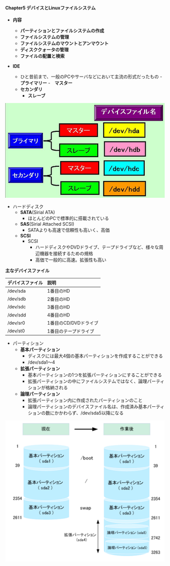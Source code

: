 ####    Chapter5 デバイスとLinuxファイルシステム
- **内容**
  - **パーティションとファイルシステムの作成**
  - **ファイルシステムの管理**
  - **ファイルシステムのマウントとアンマウント**
  - **ディスククォータの管理**
  - **ファイルの配置と検索**


- **IDE**
  - ひと昔前まで、一般のPCやサーバなどにおいて主流の形式だったもの
  -　**プライマリー**
    -　**マスター**
  - **セカンダリ**
    - **スレーブ** 

![Alt Text](https://github.com/yhidetoshi/Pictures/raw/master/Linux_Memo/ide-image.jpg)


- ハードディスク
  - **SATA**(Sirial ATA)
    - ほとんどのPCで標準的に搭載されている
  - **SAS**(Sirial Attached SCSI)
    - SATAよりも高速で信頼性も高いく、高価
  - **SCSI**
    - SCSI
      - ハードディスクやDVDドライブ、テープドライブなど、様々な周辺機器を接続するための規格
      - 高価で一般的に高速。拡張性も高い

**主なデバイスファイル**

|デバイスファイル|説明         |
|:-----------|:------------|
|/dev/sda|1番目のHD|
|/dev/sdb|2番目のHD|
|/dev/sdc|3番目のHD|
|/dev/sdd|4番目のHD|
|/dev/sr0|1番目のCD/DVDドライブ|
|/dev/st0|1番目のテープドライブ|


- パーティション
  - **基本パーティション**
    - ディスクには最大4個の基本パーティションを作成することができる
    - /dev/sda1〜4
  - **拡張パーティション**
    - 基本パーティションの1つを拡張パーティションにすることができる
    - 拡張パーティションの中にファイルシステムではなく、論理パーティションが格納される
  - **論理パーティション**
    - 拡張パーティション内に作成されたパーティションのこと
    - 論理パーティションのデバイスファイル名は、作成済み基本パーティションの数にかかわらず、/dev/sda5以降になる
    
![Alt Text](https://github.com/yhidetoshi/Pictures/raw/master/Linux_Memo/disk-partition.png)

